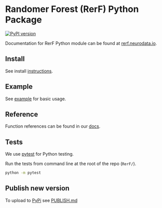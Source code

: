 # Randomer Forest (RerF) Python Package

[![PyPI version](https://badge.fury.io/py/rerf.svg)](https://badge.fury.io/py/rerf)

Documentation for RerF Python module can be found at [rerf.neurodata.io](https://rerf.neurodata.io).

## Install

See install [instructions](https://rerf.neurodata.io/install.html).

## Example

See [example](https://github.com/neurodata/RerF/blob/staging/Python/examples/example_rerfClassifier.py) for basic usage.

## Reference

Function references can be found in our [docs](https://rerf.neurodata.io/reference.html).

## Tests

We use [pytest](https://docs.pytest.org/en/latest/) for Python testing.

Run the tests from command line at the root of the repo (`RerF/`).

```sh
python -m pytest
```

## Publish new version

To upload to [PyPi](https://pypi.org) see [PUBLISH.md](PUBLISH.md)
